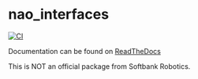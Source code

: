 # nao_interfaces

[![CI](https://github.com/ijnek/nao_interfaces/actions/workflows/main.yml/badge.svg)](https://github.com/ijnek/nao_interfaces/actions/workflows/main.yml)

Documentation can be found on [ReadTheDocs](https://nao-interfaces-docs.readthedocs.io/)

This is NOT an official package from Softbank Robotics.
